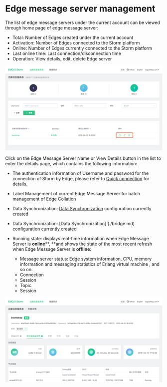 # Edge message server management

The  list of edge message servers under the current account  can be viewed through home page of edge message server:

- Total: Number of Edges created under the current account
- Activation: Number of Edges connected to the Storm platform
- Online: Number of Edges currently connected to the Storm platform
- Last online time: Last connection/disconnection time
- Operation: View details, edit, delete Edge server

![image-20190410165835268](../_assets/image-20190410165835268.png)



Click on the Edge Message Server Name or View Details button in the list to enter the details page, which contains the following information:

- The authentication information of Username and password for the connection of Storm by Edge, please refer to [Quick connection](./connect_strom.md) for details.
- Label Management of current Edge Message Server  for batch management of Edge Collation
- Data Synchronization: [Data Synchronization](./bridge.md) configuration currently created

- Data Synchronization: [Data Synchronization] (./bridge.md) configuration currently created
- Running state:  displays real-time information when Edge Message Server is **online****, **and  shows the state of the most recent refresh when Edge Message Server is **offline**:
   - Message server status: Edge system information, CPU, memory information and messaging statistics of Erlang virtual machine , and so on.
   - Connection
   - Session
   - Topic
   - Session

![image-20190410171300489](../_assets/image-20190410171300489.png)
